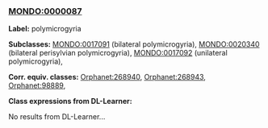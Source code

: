 
### [MONDO:0000087](http://purl.obolibrary.org/obo/MONDO_0000087)
**Label:** polymicrogyria

**Subclasses:** [MONDO:0017091](http://purl.obolibrary.org/obo/MONDO_0017091) (bilateral polymicrogyria), [MONDO:0020340](http://purl.obolibrary.org/obo/MONDO_0020340) (bilateral perisylvian polymicrogyria), [MONDO:0017092](http://purl.obolibrary.org/obo/MONDO_0017092) (unilateral polymicrogyria), 

**Corr. equiv. classes:** [Orphanet:268940](http://www.orpha.net/ORDO/Orphanet_268940), [Orphanet:268943](http://www.orpha.net/ORDO/Orphanet_268943), [Orphanet:98889](http://www.orpha.net/ORDO/Orphanet_98889), 

**Class expressions from DL-Learner:**

No results from DL-Learner...



